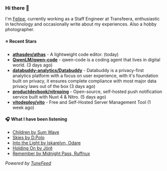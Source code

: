 ### Hi there 👋

I'm [Felipe](https://felipevm.com), currently working as a Staff Engineer at Transfeera, enthusiastic in technology and occasionally write about my experiences. Also a hobby photographer.

#### ⭐ Recent Stars
- **[athasdev/athas](https://github.com/athasdev/athas)** - A lightweight code editor. (today)
- **[QwenLM/qwen-code](https://github.com/QwenLM/qwen-code)** - qwen-code is a coding agent that lives in digital world. (3 days ago)
- **[databuddy-analytics/Databuddy](https://github.com/databuddy-analytics/Databuddy)** - Databuddy is a privacy-first analytics platform with a focus on user experience, with it&#39;s foundation built on privacy, it ensures complete compliance with most major data privacy laws out of the box (3 days ago)
- **[productdevbook/nitroping](https://github.com/productdevbook/nitroping)** - Open-source, self-hosted push notification service built with Nuxt 4 &amp; Nitro. (5 days ago)
- **[vitodeploy/vito](https://github.com/vitodeploy/vito)** - Free and Self-Hosted  Server Management Tool (1 week ago)

#### 🎧 What I have been listening
- [Children by Sum Wave](https://open.spotify.com/track/6HnZ4voVHJmmx8eLz809dX)
- [Skies by D.Polo](https://open.spotify.com/track/7DVc5y0ESy2cA1t8Grfmxa)
- [Into the Light by Iskarelyn, Odare](https://open.spotify.com/track/2CWKi6TOsjXuinlwBdpk4O)
- [Holding On by Jörð](https://open.spotify.com/track/5AlibHgdNyyQVLNHTtX5Ok)
- [Remember by Midnight Pass, Ruffnux](https://open.spotify.com/track/6JqO8gCbkx5eekwKyTr71o)

_Powered by [TuneFeed](https://tunefeed.app?ref=github.com)_
